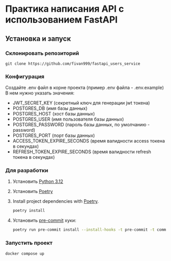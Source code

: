 # Практика написания API с использованием FastAPI
## Установка и запуск
### Склонировать репозиторий
```
git clone https://github.com/fivan999/fastapi_users_service
```
### Конфигурация
Создайте .env файл в корне проекта (пример .env файла - .env.example) <br>
В нем нужно указать значения:<br>
- JWT_SECRET_KEY (секретный ключ для генерации jwt токена)<br>
- POSTGRES_DB (имя базы данных)
- POSTGRES_HOST (хост базы данных)
- POSTGRES_USER (имя пользователя базы данных)
- POSTGRES_PASSWORD (пароль базы данных, по умолчанию - password)
- POSTGRES_PORT (порт базы данных)
- ACCESS_TOKEN_EXPIRE_SECONDS (время валидности access токена в секундах)
- REFRESH_TOKEN_EXPIRE_SECONDS (время валидности refresh токена в секундах)
### Для разработки
1. Установить [Python 3.12](https://www.python.org/downloads/)
2. Установить [Poetry](https://python-poetry.org/docs/)
3. Install project dependencies with [Poetry](https://python-poetry.org/docs/cli/#options-2).
   ```bash
   poetry install
   ```
4. Установить [pre-commit](https://pre-commit.com/) хуки:

   ```bash
   poetry run pre-commit install --install-hooks -t pre-commit -t commit-msg
   ```
### Запустить проект
```bash
docker compose up
```